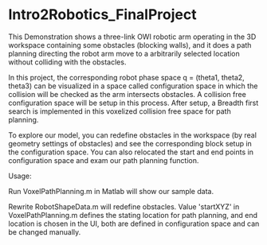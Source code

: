 # Intro2Robotics_FinalProject
This Demonstration shows a three-link OWI robotic arm operating in the 3D workspace containing some obstacles (blocking walls), and it does a path planning directing the robot arm move to a arbitrarily selected location without colliding with the obstacles. 

In this project, the corresponding robot phase space q = (theta1, theta2, theta3) can be visualized in a space called configuration space in which the collision will be checked as the arm intersects obstacles. A collision free configuration space will be setup in this process. After setup, a Breadth first search is implemented in this voxelized collision free space for path planning.

To explore our model, you can redefine obstacles in the workspace (by real geometry settings of obstacles) and see the corresponding block setup in the configuration space. You can also relocated the start and end points in configuration space and exam our path planning function. 

Usage: 

Run VoxelPathPlanning.m in Matlab will show our sample data.

Rewrite RobotShapeData.m will redefine obstacles. Value 'startXYZ' in VoxelPathPlanning.m defines the stating location for path planning, and end location is chosen in the UI, both are defined in configuration space and can be changed manually.
